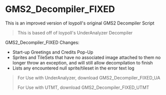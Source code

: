 # GMS2_Decompiler_FIXED

This is an improved version of loypoll's original GMS2 Decompiler Script
> This is based off of loypoll's UnderAnalyzer Decompiler

GMS2_Decompiler_FIXED Changes:
- Start-up Greetings and Credits Pop-Up
- Sprites and TileSets that have no associated image attached to them no longer throw an exception, and will still allow decompilation to finish
- Lists any encountered null sprite/tileset in the error text log

> For Use with UnderAnalyzer, download GMS2_Decompiler_FIXED_UA
>
> For Use with UTMT, download GMS2_Decompiler_FIXED_UTMT
